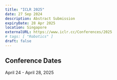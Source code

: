 ```yaml
---
title: "ICLR 2025"
date: 27 Sep 2024
description: Abstract Submission
expiryDate: 28 Apr 2025
location: Singapore
externalURL: https://www.iclr.cc/Conferences/2025
# tags: [ "Robotics" ]
draft: false
---
```


## Conference Dates

April 24 - April 28, 2025